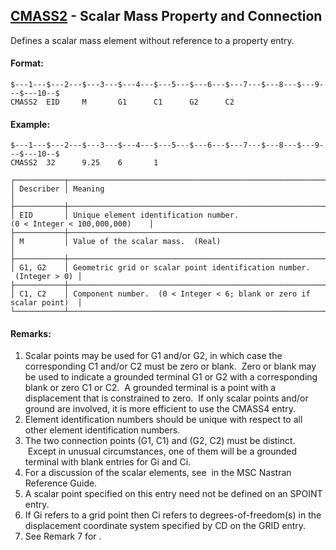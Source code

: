 ## [CMASS2](https://nexus.hexagon.com/documentationcenter/bundle/MSC_Nastran_2022.4/page/Nastran_Combined_Book/qrg/bulkc1/TOC.CMASS2.xhtml) - Scalar Mass Property and Connection

Defines a scalar mass element without reference to a property entry.

#### Format:

```nastran
$---1---$---2---$---3---$---4---$---5---$---6---$---7---$---8---$---9---$---10--$
CMASS2  EID     M       G1      C1      G2      C2                              
```

#### Example:

```nastran
$---1---$---2---$---3---$---4---$---5---$---6---$---7---$---8---$---9---$---10--$
CMASS2  32      9.25    6       1                                               
```

```text
┌───────────┬──────────────────────────────────────────────────────────────────────┐
│ Describer │ Meaning                                                              │
├───────────┼──────────────────────────────────────────────────────────────────────┤
│ EID       │ Unique element identification number. (0 < Integer < 100,000,000)    │
├───────────┼──────────────────────────────────────────────────────────────────────┤
│ M         │ Value of the scalar mass.  (Real)                                    │
├───────────┼──────────────────────────────────────────────────────────────────────┤
│ G1, G2    │ Geometric grid or scalar point identification number.  (Integer > 0) │
├───────────┼──────────────────────────────────────────────────────────────────────┤
│ C1, C2    │ Component number.  (0 < Integer < 6; blank or zero if scalar point)  │
└───────────┴──────────────────────────────────────────────────────────────────────┘
```

#### Remarks:

1. Scalar points may be used for G1 and/or G2, in which case the corresponding C1 and/or C2 must be zero or blank.  Zero or blank may be used to indicate a grounded terminal G1 or G2 with a corresponding blank or zero C1 or C2.  A grounded terminal is a point with a displacement that is constrained to zero.  If only scalar points and/or ground are involved, it is more efficient to use the CMASS4 entry.
2. Element identification numbers should be unique with respect to all   other element identification numbers.
3. The two connection points (G1, C1) and (G2, C2) must be distinct.  Except in unusual circumstances, one of them will be a grounded terminal with blank entries for Gi and Ci.
4. For a discussion of the scalar elements, see   in the  MSC Nastran Reference Guide.
5. A scalar point specified on this entry need not be defined on an SPOINT entry.
6. If Gi refers to a grid point then Ci refers to degrees-of-freedom(s) in the displacement coordinate system specified by CD on the GRID entry.
7. See Remark 7 for  .
